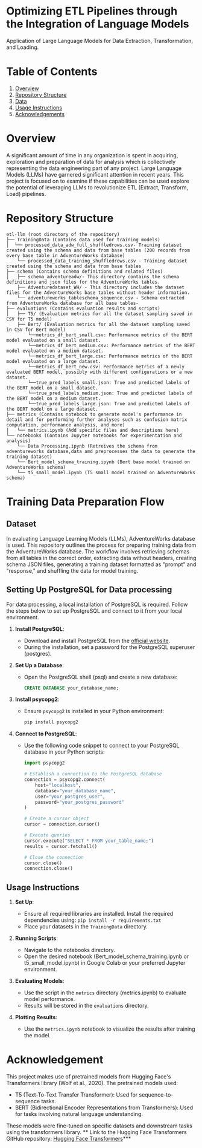 # Optimizing ETL Pipelines through the Integration of Language Models
Application of Large Language Models for Data Extraction, Transformation, and Loading.

# Table of Contents

1. [Overview](#overview)
2. [Repository Structure](#Repository-Structure)
3. [Data](#Dataset)
4. [Usage Instructions](#Usage-Instructions) 
7. [Acknowledgements](#acknowledgements)


# Overview
A significant amount of time in any organization is spent in acquiring, exploration and preparation of data for analysis which is collectively representing the data engineering part of any project.
Large Language Models (LLMs) have garnered significant attention in recent years. This project is focused on to examine if these capabilities can be used explore the potential of
leveraging LLMs to revolutionize ETL (Extract, Transform, Load) pipelines.

# Repository Structure
```
etl-llm (root directory of the repository)
├── TrainingData (Contains data used for training models)
│  └── processed_data_adw_full_shuffledrows.csv- Training dataset created using the schema and data from base tables (200 records from every base table in AdventureWorks database)
    └── processed_data_training_shuffledrows.csv - Training dataset created using the schema and data from base tables 
├── schema (Contains schema definitions and related files)
│   ├── schema_adventureadw/- This directory contains the schema definitions and json files for the AdventureWorks tables.
    ├── Adventuredataset_WH/ - This directory includes the dataset files for the AdventureWorks base tables without header information.
    └── adventureworks_tableschema_sequence.csv - Schema extracted from AdventureWorks database for all base tables-
├── evaluations (Contains evaluation results and scripts)
│   ├── T5/ (Evaluation metrics for all the dataset sampling saved in CSV for T5 model)
    ├── Bert/ (Evaluation metrics for all the dataset sampling saved in CSV for Bert model)
        └──metrics_df_bert_small.csv: Performance metrics of the BERT model evaluated on a small dataset.
        └──metrics_df_bert_medium.csv: Performance metrics of the BERT model evaluated on a medium dataset.
        └──metrics_df_bert_large.csv: Performance metrics of the BERT model evaluated on a large dataset.
        └──metrics_df_bert_new.csv: Performance metrics of a newly evaluated BERT model, possibly with different configurations or a new dataset.
        └──true_pred_labels_small.json: True and predicted labels of the BERT model on a small dataset.
        └──true_pred_labels_medium.json: True and predicted labels of the BERT model on a medium dataset.
        └──true_pred_labels_large.json: True and predicted labels of the BERT model on a large dataset.
├── metrics (Contains notebook to generate model's performance in detail and for performing further analyses such as confusion matrix computation, performance analysis, and more)
│   └── metrics.ipynb (Add specific files and descriptions here)
└── notebooks (Contains Jupyter notebooks for experimentation and analysis)
    └── Data Processing.ipynb (Retreives the schema from adventureworks database,data amd preprocesses the data to generate the training dataset)
    └── Bert_model_schema_training.ipynb (Bert base model trained on AdventureWorks schema)
    └── t5_small_model.ipynb (T5 small model trained on AdventureWorks schema)
```


# Training Data Preparation Flow
## Dataset
In evaluating Language Learning Models (LLMs), AdventureWorks database is used. This repository outlines the process for preparing training data from the AdventureWorks database. The workflow involves retrieving schemas from all tables in the correct order, extracting data without headers, creating schema JSON files, generating a training dataset formatted as "prompt" and "response," and shuffling the data for model training. 
## Setting Up PostgreSQL for Data processing

For data processing, a local installation of PostgreSQL is required. Follow the steps below to set up PostgreSQL and connect to it from your local environment.

1. **Install PostgreSQL**:
   - Download and install PostgreSQL from the [official website](https://www.postgresql.org/download/).
   - During the installation, set a password for the PostgreSQL superuser (postgres).

2. **Set Up a Database**:
   - Open the PostgreSQL shell (psql) and create a new database:
     ```sql
     CREATE DATABASE your_database_name;
     ```

3. **Install psycopg2**:
   - Ensure `psycopg2` is installed in your Python environment:
     ```sh
     pip install psycopg2
     ```

4. **Connect to PostgreSQL**:
   - Use the following code snippet to connect to your PostgreSQL database in your Python scripts:
     ```python
     import psycopg2

     # Establish a connection to the PostgreSQL database
     connection = psycopg2.connect(
         host="localhost",
         database="your_database_name",
         user="your_postgres_user",
         password="your_postgres_password"
     )

     # Create a cursor object
     cursor = connection.cursor()

     # Execute queries
     cursor.execute("SELECT * FROM your_table_name;")
     results = cursor.fetchall()

     # Close the connection
     cursor.close()
     connection.close()
     ```

## Usage Instructions

1. **Set Up**:
   - Ensure all required libraries are installed. Install the required dependencies using:  ``` pip install -r requirements.txt ```
   - Place your datasets in the `TrainingData` directory.

2. **Running Scripts**:
   - Navigate to the notebooks directory.
   - Open the desired notebook (Bert_model_schema_training.ipynb or t5_small_model.ipynb) in Google Colab or your preferred Jupyter environment.  

3. **Evaluating Models**:
   - Use the script in the `metrics` directory (metrics.ipynb) to evaluate model performance.
   - Results will be stored in the `evaluations` directory.

4. **Plotting Results**:
   - Use the `metrics.ipynb` notebook to visualize the results after training the model.

# Acknowledgement

This project makes use of pretrained models from Hugging Face's Transformers library (Wolf et al., 2020).  The pretrained models used:

- T5 (Text-To-Text Transfer Transformer): Used for sequence-to-sequence tasks.
- BERT (Bidirectional Encoder Representations from Transformers): Used for tasks involving natural language understanding.
  
These models were fine-tuned on specific datasets and downstream tasks using the transformers library.
 ** Link to the Hugging Face Transformers GitHub repository: [Hugging Face Transformers](https://github.com/huggingface/transformers)***


